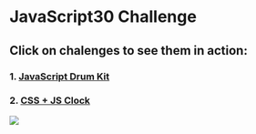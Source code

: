 # JavaScript30 Challenge

## Click on chalenges to see them in action:
### 1. <a target="_blank" href="https://farukljuca.github.io/javascript30/javascript-drum-kit">JavaScript Drum Kit</a>
### 2. <a target="_blank" href="https://farukljuca.github.io/javascript30/css-js-clock)">CSS + JS Clock</a>




![](https://javascript30.com/images/JS3-social-share.png)
